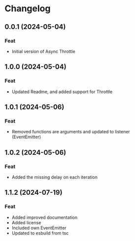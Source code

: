 # Changelog

## 0.0.1 (2024-05-04)

### Feat

-   Initial version of Async Throttle

## 1.0.0 (2024-05-04)

### Feat

-   Updated Readme, and added support for Throttle

## 1.0.1 (2024-05-06)

### Feat

-   Removed functions are arguments and updated to listener (EventEmitter)

## 1.0.2 (2024-05-06)

### Feat

-   Added the missing delay on each iteration

## 1.1.2 (2024-07-19)

### Feat

-   Added improved documentation
-   Added license
-   Included own EventEmitter
-   Updated to esbuild from tsc
